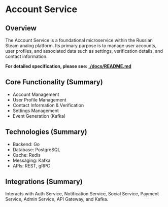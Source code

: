 <!-- backend\account-service\README.md -->
# Account Service

## Overview

The Account Service is a foundational microservice within the Russian Steam analog platform. Its primary purpose is to manage user accounts, user profiles, and associated data such as settings, verification details, and contact information.

**For detailed specification, please see: [./docs/README.md](./docs/README.md)**

## Core Functionality (Summary)

*   Account Management
*   User Profile Management
*   Contact Information & Verification
*   Settings Management
*   Event Generation (Kafka)

## Technologies (Summary)

*   Backend: Go
*   Database: PostgreSQL
*   Cache: Redis
*   Messaging: Kafka
*   APIs: REST, gRPC

## Integrations (Summary)

Interacts with Auth Service, Notification Service, Social Service, Payment Service, Admin Service, API Gateway, and Kafka.
